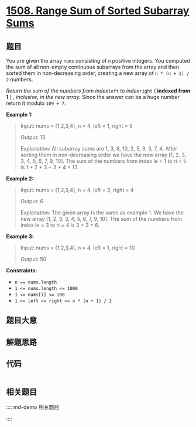 # [1508. Range Sum of Sorted Subarray Sums](https://leetcode.com/problems/range-sum-of-sorted-subarray-sums/)

## 题目

You are given the array `nums` consisting of `n` positive integers. You
computed the sum of all non-empty continuous subarrays from the array and then
sorted them in non-decreasing order, creating a new array of `n * (n + 1) / 2`
numbers.

_Return the sum of the numbers from index_`left` _to index_`right` ( **indexed
from 1** ) _, inclusive, in the new array._ Since the answer can be a huge
number return it modulo `109 + 7`.



**Example 1:**

> Input: nums = [1,2,3,4], n = 4, left = 1, right = 5
> 
> Output: 13 
> 
> Explanation: All subarray sums are 1, 3, 6, 10, 2, 5, 9, 3, 7, 4. After sorting them in non-decreasing order we have the new array [1, 2, 3, 3, 4, 5, 6, 7, 9, 10]. The sum of the numbers from index le = 1 to ri = 5 is 1 + 2 + 3 + 3 + 4 = 13. 

**Example 2:**

> Input: nums = [1,2,3,4], n = 4, left = 3, right = 4
> 
> Output: 6
> 
> Explanation: The given array is the same as example 1. We have the new array [1, 2, 3, 3, 4, 5, 6, 7, 9, 10]. The sum of the numbers from index le = 3 to ri = 4 is 3 + 3 = 6.

**Example 3:**

> Input: nums = [1,2,3,4], n = 4, left = 1, right = 10
> 
> Output: 50

**Constraints:**

  * `n == nums.length`
  * `1 <= nums.length <= 1000`
  * `1 <= nums[i] <= 100`
  * `1 <= left <= right <= n * (n + 1) / 2`


## 题目大意

## 解题思路

## 代码

```javascript

```

## 相关题目

:::: md-demo 相关题目

::::
